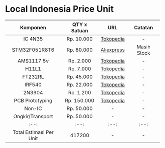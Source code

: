 # Local Indonesia Price Unit

| Komponen | QTY x Satuan | URL | Catatan |
|:--------:|:------------:|:---:|:-------:|
| IC 4N35 | Rp. 10.000 | [Tokopedia](https://www.tokopedia.com/jevonelektronik/ic-4n35-optocoupler-original) | - |
| STM32F051R8T6 | Rp. 80.000 | [Aliexpress](https://id.aliexpress.com/item/1005004923074652.html) | Masih Stock |
| AMS1117 5v | Rp. 2.000 | [Tokopedia](https://www.tokopedia.com/cosmic-iot/ams1117-5v-ams-1117-5-volt-smd-sot-223-sot223) | - |
| H11L1 | Rp. 7.000 | [Tokopedia](https://www.tokopedia.com/eltech-online/h11l1-h-11l1-h11-l1-optocoupler) | - |
| FT232RL | Rp. 45.000 | [Tokopedia](https://www.tokopedia.com/eltech-online/ft232rl-ft-232rl-232-ftdi-usb-to-serial-uart-rs-232-rs232-rs) | - |
| IRF540 | Rp. 22.000 | [Tokopedia](https://www.tokopedia.com/eltech-online/ft232rl-ft-232rl-232-ftdi-usb-to-serial-uart-rs-232-rs232-rs) | - |
| 2N3904 | Rp. 1.200 | [Tokopedia](https://www.tokopedia.com/isee/2n-3904-2n3904-dip-transistor-to-92-0-2a-40v) | - |
| PCB Prototyping | Rp. 150.000 | [Tokopedia](https://www.tokopedia.com/geraicerdas/cetak-pcb-1-keping-single-double-layer-rapid-prototyping-satuan) | - |
| Non-IC | Rp. 50.000 | - | - |
| Ongkir/Transport | Rp. 50.000 | - | - |
|:--:|:--:|:--:|:--:|
| Total Estimasi Per Unit | 417200 | - | - |
